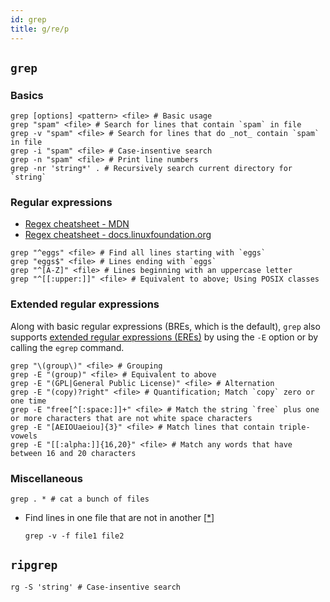 ```yaml
---
id: grep
title: g/re/p
---
```


## `grep`

### Basics

```shell
grep [options] <pattern> <file> # Basic usage
grep "spam" <file> # Search for lines that contain `spam` in file
grep -v "spam" <file> # Search for lines that do _not_ contain `spam` in file
grep -i "spam" <file> # Case-insentive search
grep -n "spam" <file> # Print line numbers
grep -nr 'string*' . # Recursively search current directory for `string`
```

### Regular expressions

- [Regex cheatsheet - MDN](https://developer.mozilla.org/en-US/docs/Web/JavaScript/Guide/Regular_Expressions/Cheatsheet)
- [Regex cheatsheet - docs.linuxfoundation.org](https://docs.linuxfoundation.org/v2/security-service/manage-false-positives/regular-expressions-cheat-sheet)

```shell
grep "^eggs" <file> # Find all lines starting with `eggs`
grep "eggs$" <file> # Lines ending with `eggs`
grep "^[A-Z]" <file> # Lines beginning with an uppercase letter
grep "^[[:upper:]]" <file> # Equivalent to above; Using POSIX classes
```

### Extended regular expressions

Along with basic regular expressions (BREs, which is the default), `grep` also supports [extended regular expressions (EREs)](https://en.wikipedia.org/wiki/Regular_expression#Standards) by using the `-E` option or by calling the `egrep` command.

```shell
grep "\(group\)" <file> # Grouping
grep -E "(group)" <file> # Equivalent to above
grep -E "(GPL|General Public License)" <file> # Alternation
grep -E "(copy)?right" <file> # Quantification; Match `copy` zero or one time
grep -E "free[^[:space:]]+" <file> # Match the string `free` plus one or more characters that are not white space characters
grep -E "[AEIOUaeiou]{3}" <file> # Match lines that contain triple-vowels
grep -E "[[:alpha:]]{16,20}" <file> # Match any words that have between 16 and 20 characters
```

### Miscellaneous

```shell
grep . * # cat a bunch of files
```

- Find lines in one file that are not in another [[\*](https://stackoverflow.com/questions/18204904/fast-way-of-finding-lines-in-one-file-that-are-not-in-another)]

  ```shell
  grep -v -f file1 file2
  ```

## `ripgrep`

```shell
rg -S 'string' # Case-insentive search
```

